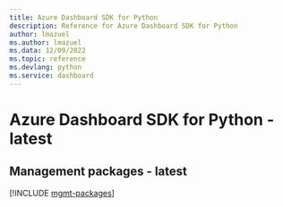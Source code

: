 ```yaml
---
title: Azure Dashboard SDK for Python
description: Reference for Azure Dashboard SDK for Python
author: lmazuel
ms.author: lmazuel
ms.data: 12/09/2022
ms.topic: reference
ms.devlang: python
ms.service: dashboard
---
```

# Azure Dashboard SDK for Python - latest

## Management packages - latest
[!INCLUDE [mgmt-packages](dashboard-mgmt-index.md)]